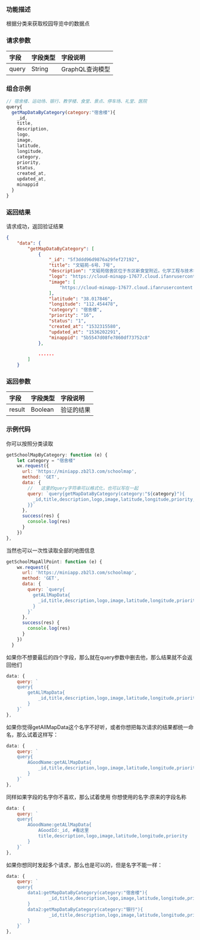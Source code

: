 
### 功能描述

根据分类来获取校园导览中的数据点

<d-req-title title="根据分类获取数据" http_methods="GET" url="https://miniapp.zb2l3.com/schoolmap"></d-req-title>

### 请求参数

| 字段  | 字段类型 | 字段说明          |
| :---- | :------- | :---------------- |
| query | String   | GraphQL查询模型 |

### 组合示例
```js
// 宿舍楼、运动场、银行、教学楼、食堂、景点、停车场、礼堂、医院
query{
  getMapDataByCategory(category:"宿舍楼"){
    _id,
    title,
    description,
    logo,
    image,
    latitude,
    longitude,
    category,
    priority,
    status,
    created_at,
    updated_at,
    minappid
  }
}
```

### 返回结果

<d-rep-status status_code="200" status_des="OK"/> 请求成功，返回验证结果

```json
{
    "data": {
        "getMapDataByCategory": [
            {
                "_id": "5f3ddd96d9876a29fef27192",
                "title": "文韬苑-6号、7号",
                "description": "文韬苑宿舍区位于东区新食堂附近。化学工程与技术学院（简称4院）与环境与安全工程学院（简称14院）本科男女生，6号楼为女生，7号楼为男生。",
                "logo": "https://cloud-minapp-17677.cloud.ifanrusercontent.com/1fhRIDXkegzNZjYI.jpg",
                "image": [
                    "https://cloud-minapp-17677.cloud.ifanrusercontent.com/1fhRIDXkegzNZjYI.jpg"
                ],
                "latitude": "38.017846",
                "longitude": "112.454478",
                "category": "宿舍楼",
                "priority": "16",
                "status": "1",
                "created_at": "1532315580",
                "updated_at": "1536202291",
                "minappid": "5b5547d08fe7860df73752c8"
            },

            ......    
        ]
    }
```


### 返回参数

| 字段   | 字段类型 | 字段说明   |
| :----- | :------- | :--------- |
| result | Boolean  | 验证的结果 |


### 示例代码

你可以按照分类读取
```javascript
getSchoolMapByCategory: function (e) {
    let category = "宿舍楼"
    wx.request({
      url: 'https://miniapp.zb2l3.com/schoolmap',
      method: 'GET',
      data: {
        //   这里的query字符串可以格式化，也可以写在一起
        query: `query{getMapDataByCategory(category:"${category}"){
          _id,title,description,logo,image,latitude,longitude,priority,status,created_at,updated_at,minappid
        }}`
      },
      success(res) {
        console.log(res)
      }
    })
},
```

当然也可以一次性读取全部的地图信息
```javascript
getSchoolMapAllPoint: function (e) {
    wx.request({
      url: 'https://miniapp.zb2l3.com/schoolmap',
      method: 'GET',
      data: {
        query: `query{
          getALlMapData{
            _id,title,description,logo,image,latitude,longitude,priority,status,created_at,updated_at,minappid
          }
        }`
      },
      success(res) {
        console.log(res)
      }
    })
  }
```

如果你不想要最后的四个字段，那么就在query参数中删去他，那么结果就不会返回他们
```javascript
data: {
    query: `
    query{
        getALlMapData{
            _id,title,description,logo,image,latitude,longitude,priority
        }
    }`
},
```

如果你觉得getAllMapData这个名字不好听，或者你想把每次请求的结果都统一命名，那么试着这样写：
```javascript
data: {
    query: `
    query{
        AGoodName:getALlMapData{
            _id,title,description,logo,image,latitude,longitude,priority
        }
    }`
},
```

同样如果字段的名字你不喜欢，那么试着使用 你想使用的名字:原来的字段名称
```javascript
data: {
    query: `
    query{
        AGoodName:getALlMapData{
            AGoodId:_id, #看这里
            title,description,logo,image,latitude,longitude,priority
        }
    }`
},
```

如果你想同时发起多个请求，那么也是可以的，但是名字不能一样：
```javascript
data: {
    query: `
    query{
        data1:getMapDataByCategory(category:"宿舍楼"){
                _id,title,description,logo,image,latitude,longitude,priority,status,created_at,updated_at,minappid
        }
        data2:getMapDataByCategory(category:"银行"){
                _id,title,description,logo,image,latitude,longitude,priority,status,created_at,updated_at,minappid
        }
    }`
},
```
